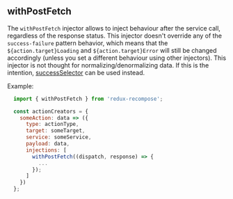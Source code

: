 ## withPostFetch

The `withPostFetch` injector allows to inject behaviour after the service call, regardless of the response  status. 
This injector doesn't override any of the `success-failure` pattern behavior, which means that the `${action.target}Loading` and `${action.target}Error` will still be changed accordingly (unless you set a different behaviour using other injectors). 
This injector is not thought for normalizing/denormalizing data. If this is the intention, [successSelector](../../middlewares/) can be used instead.

Example:

```js
  import { withPostFetch } from 'redux-recompose';

  const actionCreators = {
    someAction: data => ({
      type: actionType,
      target: someTarget,
      service: someService,
      payload: data,
      injections: [
        withPostFetch((dispatch, response) => {
          ...
        });
      ]
    })
  };
```

